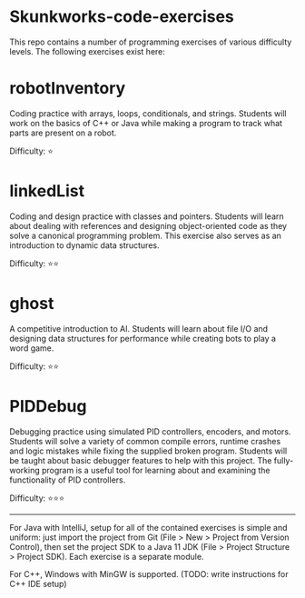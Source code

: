 # Skunkworks-code-exercises
This repo contains a number of programming exercises of various difficulty levels. The following exercises exist here:

# robotInventory
Coding practice with arrays, loops, conditionals, and strings. Students will work on the basics of C++ or Java while making a program to track what parts are present on a robot.

Difficulty: ⭐ 

# linkedList
Coding and design practice with classes and pointers. Students will learn about dealing with references and designing object-oriented code as they solve a canonical programming problem. This exercise also serves as an introduction to dynamic data structures.

Difficulty: ⭐⭐

# ghost
A competitive introduction to AI. Students will learn about file I/O and designing data structures for performance while creating bots to play a word game.

Difficulty: ⭐⭐

# PIDDebug
Debugging practice using simulated PID controllers, encoders, and motors. Students will solve a variety of common compile errors, runtime crashes and logic mistakes while fixing the supplied broken program. Students will be taught about basic debugger features to help with this project. The fully-working program is a useful tool for learning about and examining the functionality of PID controllers.

Difficulty: ⭐⭐⭐

----

For Java with IntelliJ, setup for all of the contained exercises is simple and uniform: just import the project from Git (File > New > Project from Version Control), then set the project SDK to a Java 11 JDK (File > Project Structure > Project SDK). Each exercise is a separate module.

For C++, Windows with MinGW is supported. (TODO: write instructions for C++ IDE setup)
